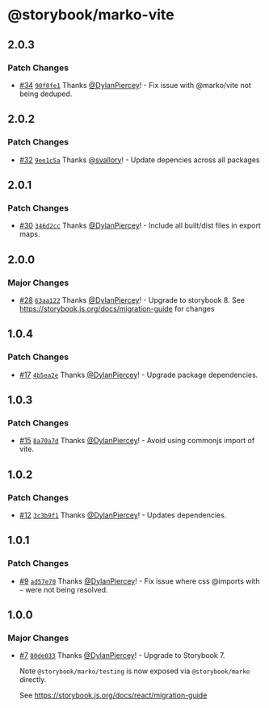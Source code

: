 # @storybook/marko-vite

## 2.0.3

### Patch Changes

- [#34](https://github.com/storybookjs/marko/pull/34) [`90f0fe1`](https://github.com/storybookjs/marko/commit/90f0fe1d6ad85ebf18a40d4039ffc01b5768892e) Thanks [@DylanPiercey](https://github.com/DylanPiercey)! - Fix issue with @marko/vite not being deduped.

## 2.0.2

### Patch Changes

- [#32](https://github.com/storybookjs/marko/pull/32) [`9ee1c5a`](https://github.com/storybookjs/marko/commit/9ee1c5ac8ade2a05eca3f024eb983799de64a985) Thanks [@svallory](https://github.com/svallory)! - Update depencies across all packages

## 2.0.1

### Patch Changes

- [#30](https://github.com/storybookjs/marko/pull/30) [`346d2cc`](https://github.com/storybookjs/marko/commit/346d2cce85c6dc96a787e93a3fb1e677aa64b1e2) Thanks [@DylanPiercey](https://github.com/DylanPiercey)! - Include all built/dist files in export maps.

## 2.0.0

### Major Changes

- [#28](https://github.com/storybookjs/marko/pull/28) [`63aa122`](https://github.com/storybookjs/marko/commit/63aa122c97ecf277fe6ff55be9708c3e44833d56) Thanks [@DylanPiercey](https://github.com/DylanPiercey)! - Upgrade to storybook 8. See https://storybook.js.org/docs/migration-guide for changes

## 1.0.4

### Patch Changes

- [#17](https://github.com/storybookjs/marko/pull/17) [`4b5ea2e`](https://github.com/storybookjs/marko/commit/4b5ea2e6011cd85935762c27c7da71db7da93fcb) Thanks [@DylanPiercey](https://github.com/DylanPiercey)! - Upgrade package dependencies.

## 1.0.3

### Patch Changes

- [#15](https://github.com/storybookjs/marko/pull/15) [`8a70a7d`](https://github.com/storybookjs/marko/commit/8a70a7d2962b2f3098c8ec449830bc4ae54507a2) Thanks [@DylanPiercey](https://github.com/DylanPiercey)! - Avoid using commonjs import of vite.

## 1.0.2

### Patch Changes

- [#12](https://github.com/storybookjs/marko/pull/12) [`3c3b9f1`](https://github.com/storybookjs/marko/commit/3c3b9f10813cf5ed4ec798de1afe8b9de7ffc9b2) Thanks [@DylanPiercey](https://github.com/DylanPiercey)! - Updates dependencies.

## 1.0.1

### Patch Changes

- [#9](https://github.com/storybookjs/marko/pull/9) [`ad57e70`](https://github.com/storybookjs/marko/commit/ad57e70cc79b806d3d18f9d8ea02ec91e646c4f1) Thanks [@DylanPiercey](https://github.com/DylanPiercey)! - Fix issue where css @imports with `~` were not being resolved.

## 1.0.0

### Major Changes

- [#7](https://github.com/storybookjs/marko/pull/7) [`80de033`](https://github.com/storybookjs/marko/commit/80de033f646d50ef62e8650d0bf3c34e68c2edcc) Thanks [@DylanPiercey](https://github.com/DylanPiercey)! - Upgrade to Storybook 7.

  Note `@storybook/marko/testing` is now exposed via `@storybook/marko` directly.

  See https://storybook.js.org/docs/react/migration-guide
